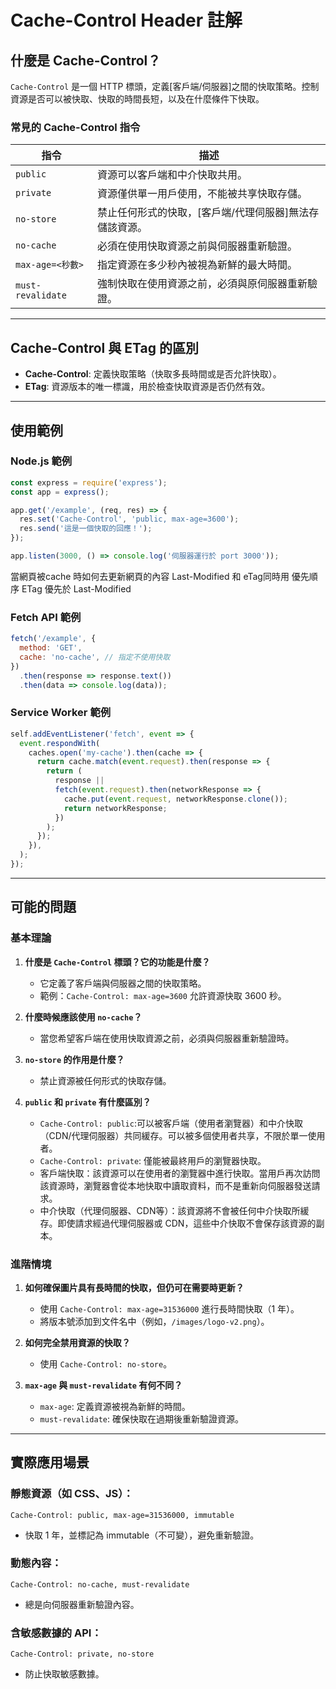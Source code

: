 # Cache-Control Header 註解

## **什麼是 Cache-Control？**
`Cache-Control` 是一個 HTTP 標頭，定義[客戶端/伺服器]之間的快取策略。控制資源是否可以被快取、快取的時間長短，以及在什麼條件下快取。

### **常見的 Cache-Control 指令**
| 指令              | 描述                                                                    |
|------------------|-------------------------------------------------------------------------|
| `public`         | 資源可以客戶端和中介快取共用。                                           |
| `private`        | 資源僅供單一用戶使用，不能被共享快取存儲。                                    |
| `no-store`       | 禁止任何形式的快取，[客戶端/代理伺服器]無法存儲該資源。                           |
| `no-cache`       | 必須在使用快取資源之前與伺服器重新驗證。                                     |
| `max-age=<秒數>` | 指定資源在多少秒內被視為新鮮的最大時間。                                      |
| `must-revalidate`| 強制快取在使用資源之前，必須與原伺服器重新驗證。                                |

---

## **Cache-Control 與 ETag 的區別**
- **Cache-Control**: 定義快取策略（快取多長時間或是否允許快取）。
- **ETag**: 資源版本的唯一標識，用於檢查快取資源是否仍然有效。

---
## **使用範例**
### **Node.js 範例**
```javascript
const express = require('express');
const app = express();

app.get('/example', (req, res) => {
  res.set('Cache-Control', 'public, max-age=3600');
  res.send('這是一個快取的回應！');
});

app.listen(3000, () => console.log('伺服器運行於 port 3000'));
```

當網頁被cache 時如何去更新網頁的內容
Last-Modified 和 eTag同時用 優先順序
ETag 優先於 Last-Modified
### **Fetch API 範例**
```javascript
fetch('/example', {
  method: 'GET',
  cache: 'no-cache', // 指定不使用快取
})
  .then(response => response.text())
  .then(data => console.log(data));
```

### **Service Worker 範例**
```javascript
self.addEventListener('fetch', event => {
  event.respondWith(
    caches.open('my-cache').then(cache => {
      return cache.match(event.request).then(response => {
        return (
          response ||
          fetch(event.request).then(networkResponse => {
            cache.put(event.request, networkResponse.clone());
            return networkResponse;
          })
        );
      });
    }),
  );
});
```

---

## **可能的問題**

### **基本理論**
1. **什麼是 `Cache-Control` 標頭？它的功能是什麼？**
   - 它定義了客戶端與伺服器之間的快取策略。
   - 範例：`Cache-Control: max-age=3600` 允許資源快取 3600 秒。

2. **什麼時候應該使用 `no-cache`？**
   - 當您希望客戶端在使用快取資源之前，必須與伺服器重新驗證時。

3. **`no-store` 的作用是什麼？**
   - 禁止資源被任何形式的快取存儲。

4. **`public` 和 `private` 有什麼區別？**
   - `Cache-Control: public`:可以被客戶端（使用者瀏覽器）和中介快取（CDN/代理伺服器）共同緩存。可以被多個使用者共享，不限於單一使用者。
   - `Cache-Control: private`: 僅能被最終用戶的瀏覽器快取。
   - 客戶端快取：該資源可以在使用者的瀏覽器中進行快取。當用戶再次訪問該資源時，瀏覽器會從本地快取中讀取資料，而不是重新向伺服器發送請求。
   - 中介快取（代理伺服器、CDN等）：該資源將不會被任何中介快取所緩存。即使請求經過代理伺服器或 CDN，這些中介快取不會保存該資源的副本。



### **進階情境**
1. **如何確保圖片具有長時間的快取，但仍可在需要時更新？**
   - 使用 `Cache-Control: max-age=31536000` 進行長時間快取（1 年）。
   - 將版本號添加到文件名中（例如，`/images/logo-v2.png`）。

2. **如何完全禁用資源的快取？**
   - 使用 `Cache-Control: no-store`。

3. **`max-age` 與 `must-revalidate` 有何不同？**
   - `max-age`: 定義資源被視為新鮮的時間。
   - `must-revalidate`: 確保快取在過期後重新驗證資源。

---

## **實際應用場景**
### 靜態資源（如 CSS、JS）：
```http
Cache-Control: public, max-age=31536000, immutable
```
- 快取 1 年，並標記為 immutable（不可變），避免重新驗證。

### 動態內容：
```http
Cache-Control: no-cache, must-revalidate
```
- 總是向伺服器重新驗證內容。

### 含敏感數據的 API：
```http
Cache-Control: private, no-store
```
- 防止快取敏感數據。
